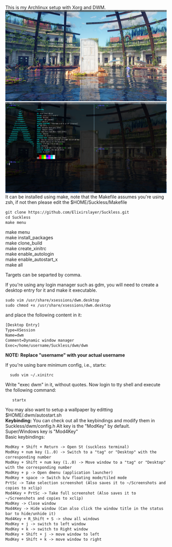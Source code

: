 This is my Archlinux setup with Xorg and DWM.
![Screenshot-1](images/screenshot-2025-05-07-16-58.png)
![Screenshot-2](images/screenshot-2025-05-07-16-59.png)
It can be installed using make, note that the Makefile assumes you're using zsh, if not then please edit the $HOME/Suckless/Makefile
```
git clone https://github.com/Elixirslayer/Suckless.git
cd Suckless
make menu
```
make menu  
make install_packages  
make clone_build  
make create_xinitrc  
make enable_autologin  
make enable_autostart_x  
make all  

Targets can be separted by comma.

If you're using any login manager such as gdm, you will need to create a desktop entry for it and make it executable.
 ```
sudo vim /usr/share/xsessions/dwm.desktop
sudo chmod +x /usr/share/xsessions/dwm.desktop
 ```
and place the following content in it:
```
[Desktop Entry]
Type=XSession
Name=dwm
Comment=Dynamic window manager
Exec=/home/username/Suckless/dwm/dwm
```
**NOTE: Replace "username" with your actual username**

If you're using bare minimum config, i.e., startx:
```
  sudo vim ~/.xinitrc
```
Write "exec dwm" in it, without quotes.
  Now login to tty shell and execute the following command:
```
   startx
```

You may also want to setup a wallpaper by editting $HOME/.dwm/autostart.sh  
**Keybinding:**
You can check out all the keybindings and modify them in Suckless/dwm/config.h
Alt key is the "ModKey" by default.  
Super/Windows key is "Mod4Key"  
Basic keybindings:
```
ModKey + Shift + Return -> Open St (suckless terminal)
ModKey + num key (1..0) -> Switch to a "tag" or "Desktop" with the corresponding number
ModKey + Shift + num key (1..0) -> Move window to a "tag" or "Desktop" with the corresponding number
ModKey + p -> Open dmenu (application launcher)
ModKey + space -> Switch b/w floating mode/tiled mode
PrtSc -> Take selection screenshot (Also saves it to ~/Screenshots and copies to xclip)
Mod4Key + PrtSc -> Take full screenshot (Also saves it to ~/Screenshots and copies to xclip)
ModKey -> Close window
Mod4Key -> Hide window (Can also click the window title in the status bar to hide/unhide it)
Mod4Key + R_Shift + S -> show all windows
ModKey + j -> switch to left window
ModKey + k -> switch to Right window
ModKey + Shift + j -> move window to left 
ModKey + Shift + k -> move window to right
